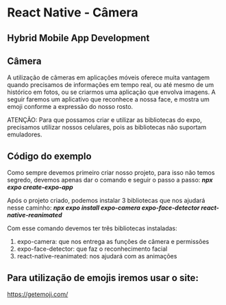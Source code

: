 # React Native - Câmera

## Hybrid Mobile App Development

## Câmera

A utilização de câmeras em aplicações móveis oferece muita vantagem quando precisamos de informações em tempo real, ou até mesmo de um histórico em fotos, ou se criarmos uma aplicação que envolva imagens. A seguir faremos um aplicativo que reconhece a nossa face, e mostra um emoji conforme a expressão do nosso rosto.

ATENÇÃO: Para que possamos criar e utilizar as bibliotecas do expo, precisamos
utilizar nossos celulares, pois as bibliotecas não suportam emuladores.

## Código do exemplo

Como sempre devemos primeiro criar nosso projeto, para isso não temos segredo, devemos apenas dar o comando e seguir o passo a passo: ***npx expo create-expo-app***

Após o projeto criado, podemos instalar 3 bibliotecas que nos ajudará nesse caminho: ***npx expo install expo-camera expo-face-detector react-native-reanimated***

Com esse comando devemos ter três bibliotecas instaladas:

1. expo-camera: que nos entrega as funções de câmera e permissões
2. expo-face-detector: que faz o reconhecimento facial
3. react-native-reanimated: nos ajudará com as animações

## Para utilização de emojis iremos usar o site:

https://getemoji.com/
